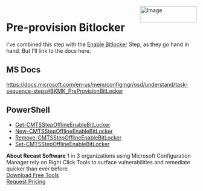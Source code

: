 <img style="float: right;" src="https://www.recastsoftware.com/wp-content/uploads/2021/10/Recast-Logo-Dark_Horizontal.svg"  alt="Image" height="43" width="150">

# Pre-provision Bitlocker

I've combined this step with the [Enable Bitlocker](SCCM_TaskSequence_Step_EnableBitlocker.md) Step, as they go hand in hand.  But I'll link to the docs here.

## MS Docs
https://docs.microsoft.com/en-us/mem/configmgr/osd/understand/task-sequence-steps#BKMK_PreProvisionBitLocker

## PowerShell

- [Get-CMTSStepOfflineEnableBitLocker](https://docs.microsoft.com/en-us/powershell/module/configurationmanager/Get-CMTSStepOfflineEnableBitLocker?view=sccm-ps)
- [New-CMTSStepOfflineEnableBitLocker](https://docs.microsoft.com/en-us/powershell/module/configurationmanager/New-CMTSStepOfflineEnableBitLocker?view=sccm-ps)
- [Remove-CMTSStepOfflineEnableBitLocker](https://docs.microsoft.com/en-us/powershell/module/configurationmanager/Remove-CMTSStepOfflineEnableBitLocker?view=sccm-ps)
- [Set-CMTSStepOfflineEnableBitLocker](https://docs.microsoft.com/en-us/powershell/module/configurationmanager/Set-CMTSStepOfflineEnableBitLocker?view=sccm-ps)

**About Recast Software**
1 in 3 organizations using Microsoft Configuration Manager rely on Right Click Tools to surface vulnerabilities and remediate quicker than ever before.  
[Download Free Tools](https://www.recastsoftware.com/?utm_source=cmdocs&utm_medium=referral&utm_campaign=cmdocs#formarea)  
[Request Pricing](https://www.recastsoftware.com/pricing?utm_source=cmdocs&utm_medium=referral&utm_campaign=cmdocs)